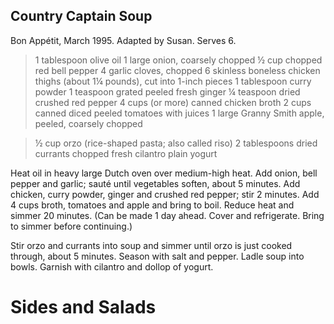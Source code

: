 ## Country Captain Soup

Bon Appétit, March 1995. Adapted by Susan. Serves 6.

> 1 tablespoon olive oil
> 1 large onion, coarsely chopped
> ½ cup chopped red bell pepper
> 4 garlic cloves, chopped
> 6 skinless boneless chicken thighs (about 1¼ pounds), cut into 1-inch pieces
> 1 tablespoon curry powder
> 1 teaspoon grated peeled fresh ginger
> ¼ teaspoon dried crushed red pepper
> 4 cups (or more) canned chicken broth
> 2 cups canned diced peeled tomatoes with juices
> 1 large Granny Smith apple, peeled, coarsely chopped

> ½ cup orzo (rice-shaped pasta; also called riso)
> 2 tablespoons dried currants
> chopped fresh cilantro
> plain yogurt

Heat oil in heavy large Dutch oven over medium-high heat. Add onion, bell
pepper and garlic; sauté until vegetables soften, about 5 minutes. Add chicken,
curry powder, ginger and crushed red pepper; stir 2 minutes. Add 4 cups broth,
tomatoes and apple and bring to boil. Reduce heat and simmer 20 minutes. (Can
be made 1 day ahead. Cover and refrigerate. Bring to simmer before continuing.)

Stir orzo and currants into soup and simmer until orzo is just cooked through,
about 5 minutes. Season with salt and pepper. Ladle soup into bowls. Garnish
with cilantro and dollop of yogurt.  





# Sides and Salads

